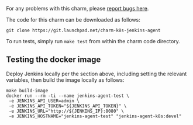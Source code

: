 For any problems with this charm, please [report bugs here](https://bugs.launchpad.net/charm-k8s-jenkins-agent).

The code for this charm can be downloaded as follows:

```
git clone https://git.launchpad.net/charm-k8s-jenkins-agent
```

To run tests, simply run  `make test`  from within the charm code directory.

## Testing the docker image

Deploy Jenkins locally per the section above, including setting the relevant variables,
then build the image locally as follows:
```
make build-image
docker run --rm -ti --name jenkins-agent-test \
 -e JENKINS_API_USER=admin \
 -e JENKINS_API_TOKEN="${JENKINS_API_TOKEN}" \
 -e JENKINS_URL="http://${JENKINS_IP}:8080" \
 -e JENKINS_HOSTNAME="jenkins-agent-test" "jenkins-agent-k8s:devel"
```
